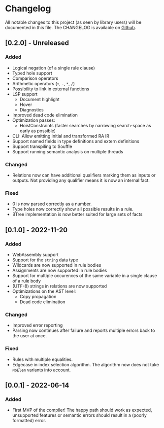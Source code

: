 # Changelog

All notable changes to this project (as seen by library users) will be documented in this file.
The CHANGELOG is available on [Github](https://github.com/luc-tielen/souffle-haskell.git/CHANGELOG.md).

## [0.2.0] - Unreleased

### Added

- Logical negation (of a single rule clause)
- Typed hole support
- Comparison operators
- Arithmetic operators (`+`, `-`, `*`, `/`)
- Possibility to link in external functions
- LSP support
  - Document highlight
  - Hover
  - Diagnostics
- Improved dead code elimination
- Optimization passes:
  - HoistConstraints (faster searches by narrowing search-space as early as possible)
- CLI: Allow emitting initial and transformed RA IR
- Support named fields in type definitions and extern definitions
- Support transpiling to Souffle
- Support running semantic analysis on multiple threads

### Changed

- Relations now can have additional qualifiers marking them as inputs or
  outputs. Not providing any qualifier means it is now an internal fact.

### Fixed

- 0 is now parsed correctly as a number.
- Type holes now correctly show all possible results in a rule.
- BTree implementation is now better suited for large sets of facts

## [0.1.0] - 2022-11-20

### Added

- WebAssembly support
- Support for the `string` data type
- Wildcards are now supported in rule bodies
- Assignments are now supported in rule bodies
- Support for multiple occurences of the same variable in a single clause of
  a rule body
- (UTF-8) strings in relations are now supported
- Optimizations on the AST level:
  - Copy propagation
  - Dead code elimination

### Changed

- Improved error reporting
- Parsing now continues after failure and reports multiple errors back to the
  user at once.

### Fixed

- Rules with multiple equalities.
- Edgecase in index selection algorithm. The algorithm now does not take
  `NoElem` variants into account.

## [0.0.1] - 2022-06-14

### Added

- First MVP of the compiler! The happy path should work as expected, unsupported
  features or semantic errors should result in a (poorly formatted) error.
